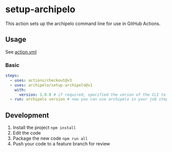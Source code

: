 # setup-archipelo

This action sets up the archipelo command line for use in GitHub Actions.

## Usage

See [action.yml](action.yml)

### Basic

```yaml
steps:
  - uses: actions/checkout@v3
  - uses: archipelo/setup-archipelo@v1
    with:
      version: 1.0.0 # if required, specified the verion of the CLI to install
  - run: archipelo version # now you can use archipelo in your job steps
```

## Development

1. Install the project
   `npm install`
2. Edit the code
3. Package the new code
   `npm run all`
4. Push your code to a feature branch for review
